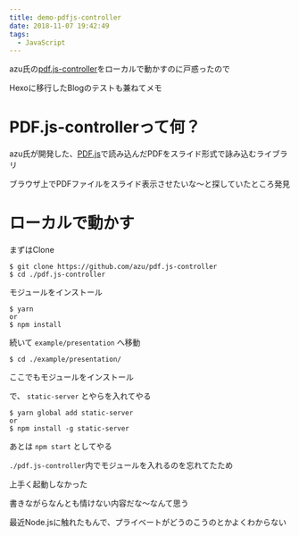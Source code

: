 ```yaml
---
title: demo-pdfjs-controller
date: 2018-11-07 19:42:49
tags:
  - JavaScript
---
```

azu氏の[pdf.js-controller](https://github.com/azu/pdf.js-controller)をローカルで動かすのに戸惑ったので

Hexoに移行したBlogのテストも兼ねてメモ

# PDF.js-controllerって何？
azu氏が開発した、[PDF.js](https://mozilla.github.io/pdf.js/)で読み込んだPDFをスライド形式で詠み込むライブラリ

ブラウザ上でPDFファイルをスライド表示させたいな〜と探していたところ発見

# ローカルで動かす
まずはClone

```
$ git clone https://github.com/azu/pdf.js-controller
$ cd ./pdf.js-controller
```

モジュールをインストール

```
$ yarn
or
$ npm install
```

続いて `example/presentation` へ移動

```
$ cd ./example/presentation/
```

ここでもモジュールをインストール

で、 `static-server` とやらを入れてやる

```
$ yarn global add static-server
or
$ npm install -g static-server
```

あとは `npm start` としてやる

`./pdf.js-controller`内でモジュールを入れるのを忘れてたため

上手く起動しなかった

書きながらなんとも情けない内容だな〜なんて思う

最近Node.jsに触れたもんで、プライベートがどうのこうのとかよくわからない